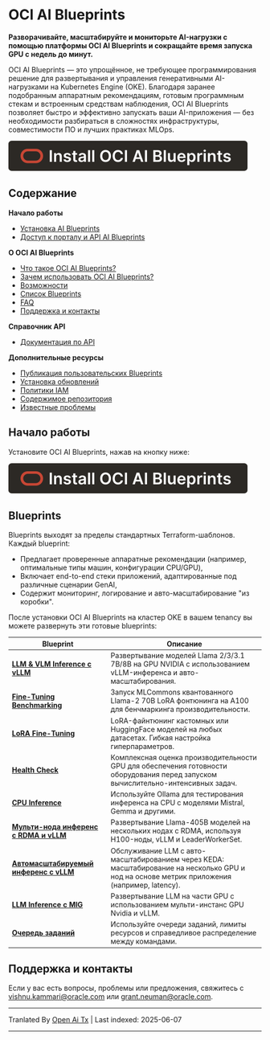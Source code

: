 # OCI AI Blueprints

**Разворачивайте, масштабируйте и мониторьте AI-нагрузки с помощью платформы OCI AI Blueprints и сокращайте время запуска GPU с недель до минут.**

OCI AI Blueprints — это упрощённое, не требующее программирования решение для развертывания и управления генеративными AI-нагрузками на Kubernetes Engine (OKE). Благодаря заранее подобранным аппаратным рекомендациям, готовым программным стекам и встроенным средствам наблюдения, OCI AI Blueprints позволяет быстро и эффективно запускать ваши AI-приложения — без необходимости разбираться в сложностях инфраструктуры, совместимости ПО и лучших практиках MLOps.

[![Установить OCI AI Blueprints](https://raw.githubusercontent.com/oracle-quickstart/oci-ai-blueprints/refs/heads/main/docs/images/install.svg)](./GETTING_STARTED_README.md)

## Содержание

**Начало работы**

- [Установка AI Blueprints](./GETTING_STARTED_README.md)
- [Доступ к порталу и API AI Blueprints](docs/usage_guide.md)

**О OCI AI Blueprints**

- [Что такое OCI AI Blueprints?](docs/about.md)
- [Зачем использовать OCI AI Blueprints?](docs/about.md)
- [Возможности](docs/about.md)
- [Список Blueprints](#blueprints)
- [FAQ](docs/about.md)
- [Поддержка и контакты](https://github.com/oracle-quickstart/oci-ai-blueprints/blob/vkammari/doc_improvements/docs/about/README.md#frequently-asked-questions-faq)

**Справочник API**

- [Документация по API](docs/api_documentation.md)

**Дополнительные ресурсы**

- [Публикация пользовательских Blueprints](./docs/custom_blueprints)
- [Установка обновлений](docs/installing_new_updates.md)
- [Политики IAM](docs/iam_policies.md)
- [Содержимое репозитория](docs/about.md)
- [Известные проблемы](docs/known_issues.md)

## Начало работы

Установите OCI AI Blueprints, нажав на кнопку ниже:

[![Установить OCI AI Blueprints](https://raw.githubusercontent.com/oracle-quickstart/oci-ai-blueprints/refs/heads/main/docs/images/install.svg)](./GETTING_STARTED_README.md)

## Blueprints

Blueprints выходят за пределы стандартных Terraform-шаблонов. Каждый blueprint:

- Предлагает проверенные аппаратные рекомендации (например, оптимальные типы машин, конфигурации CPU/GPU),
- Включает end-to-end стеки приложений, адаптированные под различные сценарии GenAI,
- Содержит мониторинг, логирование и авто-масштабирование "из коробки".

После установки OCI AI Blueprints на кластер OKE в вашем tenancy вы можете развернуть эти готовые blueprints:

| Blueprint                                                                                     | Описание                                                                                                                               |
| --------------------------------------------------------------------------------------------- | -------------------------------------------------------------------------------------------------------------------------------------- |
| [**LLM & VLM Inference с vLLM**](docs/sample_blueprints/llm_inference_with_vllm/README.md)    | Развертывание моделей Llama 2/3/3.1 7B/8B на GPU NVIDIA с использованием vLLM-инференса и авто-масштабирования.                        |
| [**Fine-Tuning Benchmarking**](./docs/sample_blueprints/lora-benchmarking)                    | Запуск MLCommons квантованного Llama-2 70B LoRA фонтюнинга на A100 для бенчмаркинга производительности.                                |
| [**LoRA Fine-Tuning**](./docs/sample_blueprints/lora-fine-tuning)                             | LoRA-файнтюнинг кастомных или HuggingFace моделей на любых датасетах. Гибкая настройка гиперпараметров.                                |
| [**Health Check**](./docs/sample_blueprints/gpu-health-check)                                 | Комплексная оценка производительности GPU для обеспечения готовности оборудования перед запуском вычислительно-интенсивных задач.      |
| [**CPU Inference**](./docs/sample_blueprints/cpu-inference)                                   | Используйте Ollama для тестирования инференса на CPU с моделями Mistral, Gemma и другими.                                              |
| [**Мульти-нода инференс с RDMA и vLLM**](./docs/sample_blueprints/multi-node-inference/)      | Развертывание Llama-405B моделей на нескольких нодах с RDMA, используя H100-ноды, vLLM и LeaderWorkerSet.                             |
| [**Автомасштабируемый инференс с vLLM**](./docs/sample_blueprints/auto_scaling/)              | Обслуживание LLM с авто-масштабированием через KEDA: масштабирование на несколько GPU и нод на основе метрик приложения (например, latency). |
| [**LLM Inference с MIG**](./docs/sample_blueprints/mig_multi_instance_gpu/)                   | Развертывание LLM на части GPU с использованием мульти-инстанс GPU Nvidia и vLLM.                                                      |
| [**Очередь заданий**](./docs/sample_blueprints/teams)                                         | Используйте очереди заданий, лимиты ресурсов и справедливое распределение между командами.                                             |

## Поддержка и контакты

Если у вас есть вопросы, проблемы или предложения, свяжитесь с [vishnu.kammari@oracle.com](mailto:vishnu.kammari@oracle.com) или [grant.neuman@oracle.com](mailto:grant.neuman@oracle.com).


---


Tranlated By [Open Ai Tx](https://github.com/OpenAiTx/OpenAiTx) | Last indexed: 2025-06-07


---
